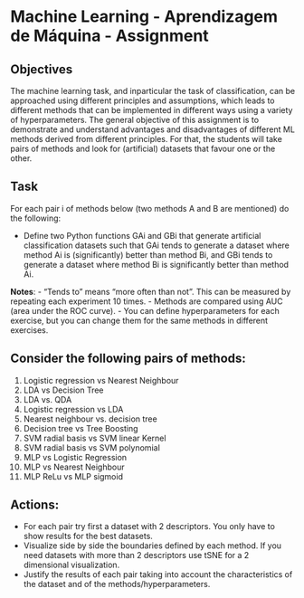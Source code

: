 # Machine Learning - Aprendizagem de Máquina - Assignment

## Objectives
The machine learning task, and inparticular the task of classification, can be approached using different principles and assumptions, which leads to different methods that can be implemented in different ways using a variety of hyperparameters. The general objective of this assignment is to demonstrate and understand advantages and disadvantages of different ML methods derived from different principles. For that, the students will take pairs of methods and look for (artificial) datasets that favour one or the other.

## Task
For each pair i of methods below (two methods A and B are mentioned) do the following:
+ Define two Python functions GAi and GBi that generate artificial classification datasets such that GAi tends to generate a dataset where method Ai is (significantly) better than method Bi, and GBi tends to generate a dataset where method Bi is significantly better than method Ai.

**Notes**: 
    - “Tends to” means “more often than not”. This can be measured by repeating each experiment 10 times. 
    - Methods are compared using AUC (area under the ROC curve). 
    - You can define hyperparameters for each exercise, but you can change them for the same methods in different exercises.

## Consider the following pairs of methods:
1. Logistic regression vs Nearest Neighbour
2. LDA vs Decision Tree
3. LDA vs. QDA
4. Logistic regression vs LDA
5. Nearest neighbour vs. decision tree
6. Decision tree vs Tree Boosting
7. SVM radial basis vs SVM linear Kernel
8. SVM radial basis vs SVM polynomial
9. MLP vs Logistic Regression
10. MLP vs Nearest Neighbour
11. MLP ReLu vs MLP sigmoid

## Actions:
+ For each pair try first a dataset with 2 descriptors. You only have to show results for the best datasets.
+ Visualize side by side the boundaries defined by each method. If you need datasets with more than 2 descriptors use tSNE for a 2 dimensional visualization.
+ Justify the results of each pair taking into account the characteristics of the dataset and of the methods/hyperparameters.

